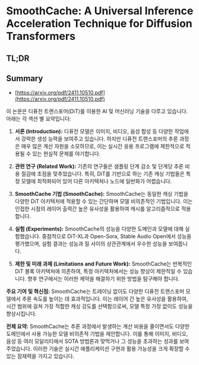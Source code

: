 # SmoothCache: A Universal Inference Acceleration Technique for Diffusion Transformers
## TL;DR
## Summary
- [https://arxiv.org/pdf/2411.10510.pdf](https://arxiv.org/pdf/2411.10510.pdf)

이 논문은 디퓨전 트랜스포머(DiT)를 이용한 AI 및 머신러닝 기술을 다루고 있습니다. 아래는 각 섹션 별 요약입니다:

1. **서론 (Introduction):**
   디퓨전 모델은 이미지, 비디오, 음성 합성 등 다양한 작업에서 강력한 생성 능력을 보여주고 있습니다. 하지만 디퓨전 트랜스포머의 추론 과정은 매우 많은 계산 자원을 소모하므로, 이는 실시간 응용 프로그램에 제한적으로 적용될 수 있는 현실적 문제를 야기합니다.

2. **관련 연구 (Related Work):**
   기존의 연구들은 샘플링 단계 감소 및 단계당 추론 비용 절감에 초점을 맞추었습니다. 특히, DiT를 기반으로 하는 기존 캐싱 기법들은 특정 모델에 최적화되어 있어 다른 아키텍처나 노드에 일반화가 어렵습니다.

3. **SmoothCache 기법 (SmoothCache):**
   SmoothCache는 동일한 캐싱 기법을 다양한 DiT 아키텍처에 적용할 수 있는 간단하며 모델 비의존적인 기법입니다. 이는 인접한 시점의 레이어 출력간 높은 유사성을 활용하여 캐시를 알고리즘적으로 적용합니다.

4. **실험 (Experiments):**
   SmoothCache의 성능을 다양한 도메인과 모델에 대해 실험했습니다. 중점적으로 DiT-XL과 Open-Sora, Stable Audio Open에서 성능을 평가했으며, 실험 결과는 성능과 질 사이의 상관관계에서 우수한 성능을 보여줍니다.

5. **제한 및 미래 과제 (Limitations and Future Work):**
   SmoothCache는 반복적인 DiT 블록 아키텍처에 의존하여, 특정 아키텍처에서는 성능 향상이 제한적일 수 있습니다. 향후 연구에서는 이러한 제약을 해결하기 위한 방법을 탐구해야 합니다.

**주요 기여 및 혁신점:**
SmoothCache는 트레이닝 없이도 다양한 디퓨전 트랜스포머 모델에서 추론 속도를 높이는 데 효과적입니다. 이는 레이어 간 높은 유사성을 활용하여, 시간 범위에 걸쳐 가장 적합한 캐싱 강도를 선택함으로써, 모델 특정 가정 없이도 성능을 향상시킵니다.

**전체 요약:**
SmoothCache는 추론 과정에서 발생하는 계산 비용을 줄이면서도 다양한 도메인에서 사용 가능한 모델 비의존적 기법을 제안합니다. 이를 통해 이미지, 비디오, 음성 등 여러 모달리티에서 SOTA 방법론과 맞먹거나 그 성능을 초과하는 성과를 보여주었습니다. 이러한 기술은 실시간 애플리케이션 구현과 활용 가능성을 크게 확장할 수 있는 잠재력을 가지고 있습니다.